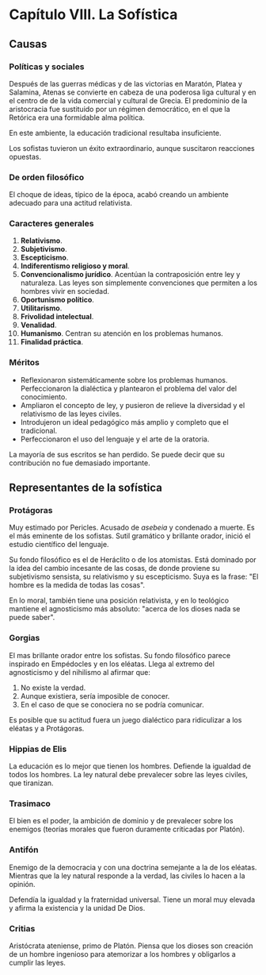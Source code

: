 # Capítulo VIII. La Sofística 

## Causas 

### Políticas y sociales

Después de las guerras médicas y de las victorias en Maratón, Platea y Salamina, Atenas se convierte en cabeza de  una poderosa liga cultural y en el centro de de la vida comercial y cultural de Grecia. El predominio de la aristocracia fue sustituido por un régimen democrático, en el que la Retórica era una formidable alma política.

En este ambiente, la educación tradicional resultaba insuficiente. 

Los sofistas tuvieron un éxito extraordinario, aunque suscitaron reacciones opuestas.

### De orden filosófico

El choque de ideas, típico de la época, acabó creando un ambiente adecuado para una actitud relativista.

### Caracteres generales

1. **Relativismo**.
2. **Subjetivismo**.
3. **Escepticismo**.
4. **Indiferentismo religioso y moral**.
5. **Convencionalismo jurídico**. Acentúan la contraposición entre ley y naturaleza. Las leyes son simplemente convenciones que permiten a los hombres vivir en sociedad.
6. **Oportunismo político**.
7. **Utilitarismo**.
8. **Frivolidad intelectual**.
9. **Venalidad**.
10. **Humanismo**. Centran su atención en los problemas humanos.
11. **Finalidad práctica**.

### Méritos

- Reflexionaron sistemáticamente sobre los problemas humanos. Perfeccionaron la dialéctica y plantearon el problema del valor del conocimiento.
- Ampliaron el concepto de ley, y pusieron de relieve la diversidad y el relativismo de las leyes civiles.
- Introdujeron un ideal pedagógico más amplio y completo que el tradicional.
- Perfeccionaron el uso del lenguaje y el arte de la oratoria.

La mayoría de sus escritos se han perdido. Se puede decir que su contribución no fue demasiado importante.

## Representantes de la sofística

### Protágoras

Muy estimado por Pericles. Acusado de *asebeia* y condenado a muerte. Es el más eminente de los sofistas. Sutil gramático y brillante orador, inició el estudio científico del lenguaje.

Su fondo filosófico es el de Heráclito o de los atomistas. Está dominado por la idea del cambio incesante de las cosas, de donde proviene su subjetivismo sensista, su relativismo y su escepticismo. Suya es la frase: "El hombre es la medida de todas las cosas".

En lo moral, también tiene una posición relativista, y en lo teológico mantiene el agnosticismo más absoluto: "acerca de los dioses nada se puede saber".

### Gorgias 

El mas brillante orador entre los sofistas. Su fondo filosófico parece inspirado en Empédocles y en los eléatas. Llega al extremo del agnosticismo y del nihilismo al afirmar que:

1. No existe la verdad.
2. Aunque existiera, sería imposible de conocer.
3. En el caso de que se conociera no se podría comunicar.

Es posible que su actitud fuera un juego dialéctico para ridiculizar a los eléatas y a Protágoras.

### Hippias de Elis

La educación es lo mejor que tienen los hombres. Defiende la igualdad de todos los hombres. La ley natural debe prevalecer sobre las leyes civiles, que tiranizan.


### Trasimaco

El bien es el poder, la ambición de dominio y de prevalecer sobre los enemigos (teorías morales que fueron duramente criticadas por Platón).

### Antifón

Enemigo de la democracia y con una doctrina semejante a la de los eléatas. Mientras que la ley natural responde a la verdad, las civiles lo hacen a la opinión.

Defendía la igualdad y la fraternidad universal. Tiene un moral muy elevada y afirma la existencia y la unidad De Dios.

### Critias

Aristócrata ateniense, primo de Platón. Piensa que los dioses son creación de un hombre ingenioso para atemorizar a los hombres y obligarlos a cumplir las leyes.





